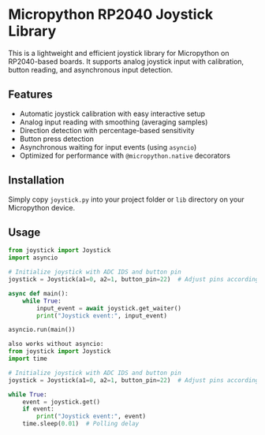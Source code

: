 # Micropython RP2040 Joystick Library

This is a lightweight and efficient joystick library for Micropython on RP2040-based boards. It supports analog joystick input with calibration, button reading, and asynchronous input detection.

## Features

- Automatic joystick calibration with easy interactive setup
- Analog input reading with smoothing (averaging samples)
- Direction detection with percentage-based sensitivity
- Button press detection
- Asynchronous waiting for input events (using `asyncio`)
- Optimized for performance with `@micropython.native` decorators

## Installation

Simply copy `joystick.py` into your project folder or `lib` directory on your Micropython device.

## Usage

```python
from joystick import Joystick
import asyncio

# Initialize joystick with ADC IDS and button pin
joystick = Joystick(a1=0, a2=1, button_pin=22)  # Adjust pins accordingly

async def main():
    while True:
        input_event = await joystick.get_waiter()
        print("Joystick event:", input_event)

asyncio.run(main())

also works without asyncio:
from joystick import Joystick
import time

# Initialize joystick with ADC IDS and button pin
joystick = Joystick(a1=0, a2=1, button_pin=22)  # Adjust pins accordingly

while True:
    event = joystick.get()
    if event:
        print("Joystick event:", event)
    time.sleep(0.01)  # Polling delay
